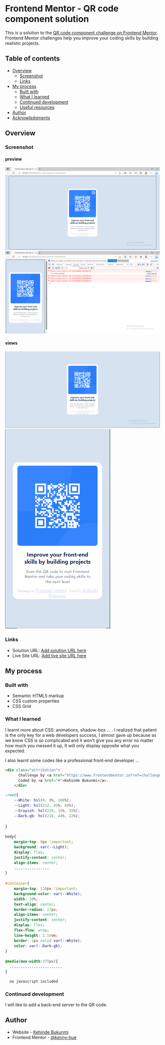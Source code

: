 # Frontend Mentor - QR code component solution

This is a solution to the [QR code component challenge on Frontend Mentor](https://www.frontendmentor.io/challenges/qr-code-component-iux_sIO_H). Frontend Mentor challenges help you improve your coding skills by building realistic projects. 

## Table of contents

- [Overview](#overview)
  - [Screenshot](#screenshot)
  - [Links](#links)
- [My process](#my-process)
  - [Built with](#built-with)
  - [What I learned](#what-i-learned)
  - [Continued development](#continued-development)
  - [Useful resources](#useful-resources)
- [Author](#author)
- [Acknowledgments](#acknowledgments)


## Overview

### Screenshot

#### preview
![](./project-done/pc.preview.PNG)
![](./project-done/andriod.preview.PNG)

#### views
![](./project-done/PC.view.PNG)
![](./project-done/andriod.view.PNG)

### Links

- Solution URL: [Add solution URL here](https://your-solution-url.com)
- Live Site URL: [Add live site URL here](https://your-live-site-url.com)

## My process

### Built with

- Semantic HTML5 markup
- CSS custom properties
- CSS Grid

### What I learned

I learnt more about CSS: animations, shadow-box ... . I realized that patient is the only key for a web developers success, I almost gave up because as we know CSS is so complicated and it won't give you any error no matter how much you messed it up, It will only display opposite what you expected.

I also learnt some codes like a professional front-end developer ...

```html
<div class="attribution">
      Challenge by <a href="https://www.frontendmentor.io?ref=challenge" target="_blank">Frontend Mentor</a>.
      Coded by <a href="#">Kehinde Bukunmi</a>.
    </div>
```
```css
:root{
    --White: hsl(0, 0%, 100%);
    --Light: hsl(212, 45%, 89%);
    --Grayish: hsl(220, 15%, 55%);
    --Dark-gb: hsl(218, 44%, 22%);

}

body{
    margin-top: 9px !important;
    background: var(--Light);
    display: flex;
    justify-content: center;
    align-items: center;
    ................
}

#container{
    margin-top: 110px !important;
    background-color: var(--White);
    width: 20%;
    text-align: center;
    border-radius: 17px;
    align-items: center;
    justify-content: center;
    display: flex;
    flex-flow: wrap;
    line-height: 1.1rem;
    border: 1px solid var(--White);
    color: var(--Dark-gb);
}

@media(max-width:375px){
  ........................
}
```
```js
  no javascript included
```

### Continued development

I will like to add a back-end server to the QR code.

## Author

- Website - [Kehinde Bukunmi](https://www.your-site.com)
- Frontend Mentor - [@kenny-hue](https://www.frontendmentor.io/profile/kenny-hue)
